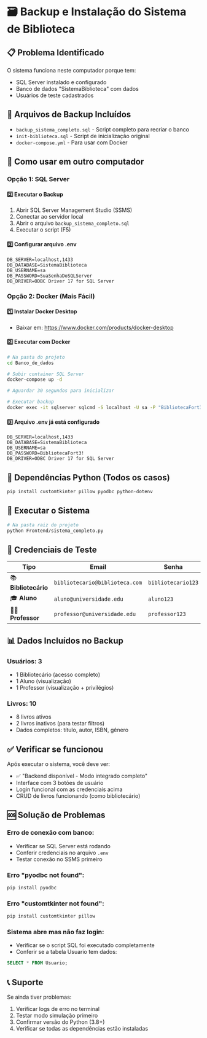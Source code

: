 # 🗃️ Backup e Instalação do Sistema de Biblioteca

## 📋 **Problema Identificado**
O sistema funciona neste computador porque tem:
- SQL Server instalado e configurado
- Banco de dados "SistemaBiblioteca" com dados
- Usuários de teste cadastrados

## 💾 **Arquivos de Backup Incluídos**
- `backup_sistema_completo.sql` - Script completo para recriar o banco
- `init-biblioteca.sql` - Script de inicialização original
- `docker-compose.yml` - Para usar com Docker

## 🚀 **Como usar em outro computador**

### **Opção 1: SQL Server**

#### 2️⃣ **Executar o Backup**
1. Abrir SQL Server Management Studio (SSMS)
2. Conectar ao servidor local
3. Abrir o arquivo `backup_sistema_completo.sql`
4. Executar o script (F5)

#### 3️⃣ **Configurar arquivo .env**
```env
DB_SERVER=localhost,1433
DB_DATABASE=SistemaBiblioteca
DB_USERNAME=sa
DB_PASSWORD=SuaSenhaDoSQLServer
DB_DRIVER=ODBC Driver 17 for SQL Server
```

### **Opção 2: Docker (Mais Fácil)**

#### 1️⃣ **Instalar Docker Desktop**
- Baixar em: https://www.docker.com/products/docker-desktop

#### 2️⃣ **Executar com Docker**
```bash
# Na pasta do projeto
cd Banco_de_dados

# Subir container SQL Server
docker-compose up -d

# Aguardar 30 segundos para inicializar

# Executar backup
docker exec -it sqlserver sqlcmd -S localhost -U sa -P "BibliotecaFort3!" -i /backup/backup_sistema_completo.sql
```

#### 3️⃣ **Arquivo .env já está configurado**
```env
DB_SERVER=localhost,1433
DB_DATABASE=SistemaBiblioteca
DB_USERNAME=sa
DB_PASSWORD=BibliotecaFort3!
DB_DRIVER=ODBC Driver 17 for SQL Server
```
## 🔧 **Dependências Python (Todos os casos)**

```bash
pip install customtkinter pillow pyodbc python-dotenv
```

## 🎯 **Executar o Sistema**

```bash
# Na pasta raiz do projeto
python Frontend/sistema_completo.py
```

## 🔐 **Credenciais de Teste**

| Tipo | Email | Senha |
|------|-------|-------|
| 📚 **Bibliotecário** | `bibliotecario@biblioteca.com` | `bibliotecario123` |
| 🎓 **Aluno** | `aluno@universidade.edu` | `aluno123` |
| 👨‍🏫 **Professor** | `professor@universidade.edu` | `professor123` |

## 📊 **Dados Incluídos no Backup**

### **Usuários:** 3
- 1 Bibliotecário (acesso completo)
- 1 Aluno (visualização)
- 1 Professor (visualização + privilégios)

### **Livros:** 10
- 8 livros ativos
- 2 livros inativos (para testar filtros)
- Dados completos: título, autor, ISBN, gênero

## ✅ **Verificar se funcionou**

Após executar o sistema, você deve ver:
- ✅ "Backend disponível - Modo integrado completo"
- Interface com 3 botões de usuário
- Login funcional com as credenciais acima
- CRUD de livros funcionando (como bibliotecário)

## 🆘 **Solução de Problemas**

### **Erro de conexão com banco:**
- Verificar se SQL Server está rodando
- Conferir credenciais no arquivo `.env`
- Testar conexão no SSMS primeiro

### **Erro "pyodbc not found":**
```bash
pip install pyodbc
```

### **Erro "customtkinter not found":**
```bash
pip install customtkinter pillow
```

### **Sistema abre mas não faz login:**
- Verificar se o script SQL foi executado completamente
- Conferir se a tabela Usuario tem dados:
```sql
SELECT * FROM Usuario;
```

## 📞 **Suporte**

Se ainda tiver problemas:
1. Verificar logs de erro no terminal
2. Testar modo simulação primeiro
3. Confirmar versão do Python (3.8+)
4. Verificar se todas as dependências estão instaladas